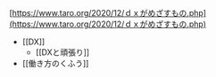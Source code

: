 
[https://www.taro.org/2020/12/ｄｘがめざすもの.php](https://www.taro.org/2020/12/ｄｘがめざすもの.php)

- [[DX]]
    - [[DXと頑張り]]
- [[働き方のくふう]]
